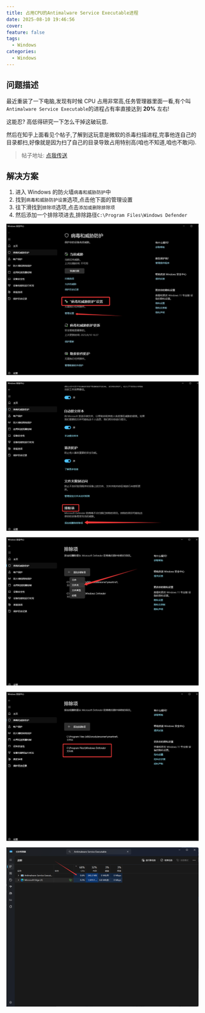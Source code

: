 ```yaml
---
title: 占用CPU的Antimalware Service Executable进程
date: 2025-08-10 19:46:56
cover: 
feature: false
tags:
  - Windows
categories:
  - Windows
---
```



## 问题描述

最近重装了一下电脑,发现有时候 CPU 占用非常高,任务管理器里面一看,有个叫`Antimalware Service Executable`的进程占有率直接达到 **20%** 左右!

这能忍? 高低得研究一下怎么干掉这破玩意.

然后在知乎上面看见个帖子,了解到这玩意是微软的杀毒扫描进程,完事他连自己的目录都扫,好像就是因为扫了自己的目录导致占用特别高(咱也不知道,咱也不敢问).


> 帖子地址: [点我传送](https://zhuanlan.zhihu.com/p/849618975)

## 解决方案

1. 进入 Windows 的防火墙`病毒和威胁防护`中
2. 找到`病毒和威胁防护设置`选项,点击他下面的管理设置
3. 往下滑找到`排除项`选项,点击`添加或删除排除项`
4. 然后添加一个排除项进去,排除路径`C:\Program Files\Windows Defender`

![](./images/essay/2025-08-10-01/001.png)

![](./images/essay/2025-08-10-01/002.png)

![](./images/essay/2025-08-10-01/003.png)

![](./images/essay/2025-08-10-01/004.png)

![](./images/essay/2025-08-10-01/005.png)
